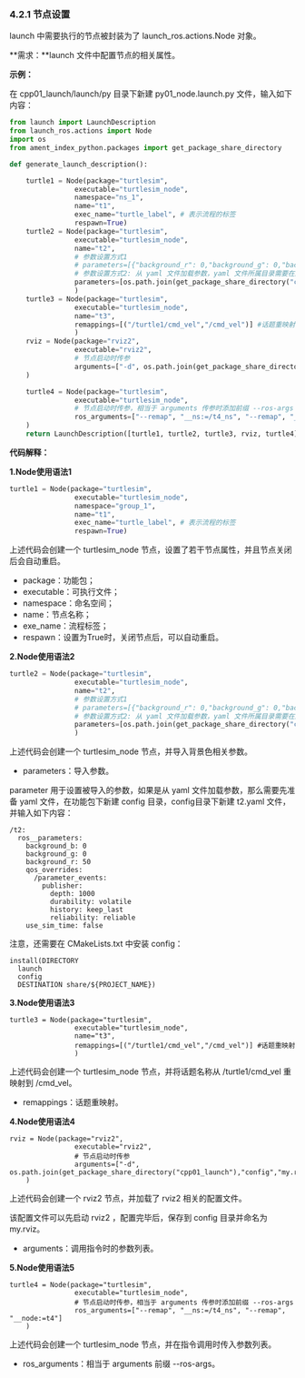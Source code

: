 ### 4.2.1 节点设置

launch 中需要执行的节点被封装为了 launch\_ros.actions.Node 对象。

**需求：**launch 文件中配置节点的相关属性。

**示例：**

在 cpp01\_launch/launch/py 目录下新建 py01\_node.launch.py 文件，输入如下内容：

```py
from launch import LaunchDescription
from launch_ros.actions import Node
import os
from ament_index_python.packages import get_package_share_directory

def generate_launch_description():

    turtle1 = Node(package="turtlesim", 
                executable="turtlesim_node", 
                namespace="ns_1",
                name="t1", 
                exec_name="turtle_label", # 表示流程的标签
                respawn=True)
    turtle2 = Node(package="turtlesim", 
                executable="turtlesim_node", 
                name="t2",
                # 参数设置方式1
                # parameters=[{"background_r": 0,"background_g": 0,"background_b": 0}],
                # 参数设置方式2: 从 yaml 文件加载参数，yaml 文件所属目录需要在配置文件中安装。
                parameters=[os.path.join(get_package_share_directory("cpp01_launch"),"config","t2.yaml")],
                )
    turtle3 = Node(package="turtlesim", 
                executable="turtlesim_node", 
                name="t3", 
                remappings=[("/turtle1/cmd_vel","/cmd_vel")] #话题重映射
                )
    rviz = Node(package="rviz2",
                executable="rviz2",
                # 节点启动时传参
                arguments=["-d", os.path.join(get_package_share_directory("cpp01_launch"),"config","my.rviz")]
    )

    turtle4 = Node(package="turtlesim", 
                executable="turtlesim_node",
                # 节点启动时传参，相当于 arguments 传参时添加前缀 --ros-args 
                ros_arguments=["--remap", "__ns:=/t4_ns", "--remap", "__node:=t4"]
    )
    return LaunchDescription([turtle1, turtle2, turtle3, rviz, turtle4])
```

**代码解释：**

**1.Node使用语法1**

```py
turtle1 = Node(package="turtlesim", 
                executable="turtlesim_node", 
                namespace="group_1", 
                name="t1", 
                exec_name="turtle_label", # 表示流程的标签
                respawn=True)
```

上述代码会创建一个 turtlesim\_node 节点，设置了若干节点属性，并且节点关闭后会自动重启。

* package：功能包；
* executable：可执行文件；
* namespace：命名空间；
* name：节点名称；
* exe\_name：流程标签；
* respawn：设置为True时，关闭节点后，可以自动重启。

**2.Node使用语法2**

```py
turtle2 = Node(package="turtlesim", 
                executable="turtlesim_node", 
                name="t2",
                # 参数设置方式1
                # parameters=[{"background_r": 0,"background_g": 0,"background_b": 0}],
                # 参数设置方式2: 从 yaml 文件加载参数，yaml 文件所属目录需要在配置文件中安装。
                parameters=[os.path.join(get_package_share_directory("cpp01_launch"),"config","t2.yaml")],
                )
```

上述代码会创建一个 turtlesim\_node 节点，并导入背景色相关参数。

* parameters：导入参数。

parameter 用于设置被导入的参数，如果是从 yaml 文件加载参数，那么需要先准备 yaml 文件，在功能包下新建 config 目录，config目录下新建 t2.yaml 文件，并输入如下内容：

```
/t2:
  ros__parameters:
    background_b: 0
    background_g: 0
    background_r: 50
    qos_overrides:
      /parameter_events:
        publisher:
          depth: 1000
          durability: volatile
          history: keep_last
          reliability: reliable
    use_sim_time: false
```

注意，还需要在 CMakeLists.txt 中安装 config：

```
install(DIRECTORY 
  launch
  config
  DESTINATION share/${PROJECT_NAME})
```

**3.Node使用语法3**

```
turtle3 = Node(package="turtlesim", 
                executable="turtlesim_node", 
                name="t3", 
                remappings=[("/turtle1/cmd_vel","/cmd_vel")] #话题重映射
                )
```

上述代码会创建一个 turtlesim\_node 节点，并将话题名称从 /turtle1/cmd\_vel 重映射到 /cmd\_vel。

* remappings：话题重映射。

**4.Node使用语法4**

```
rviz = Node(package="rviz2",
                executable="rviz2",
                # 节点启动时传参
                arguments=["-d", os.path.join(get_package_share_directory("cpp01_launch"),"config","my.rviz")]
    )
```

上述代码会创建一个 rviz2 节点，并加载了 rviz2 相关的配置文件。

该配置文件可以先启动 rviz2 ，配置完毕后，保存到 config 目录并命名为 my.rviz。

* arguments：调用指令时的参数列表。

**5.Node使用语法5**

```
turtle4 = Node(package="turtlesim", 
                executable="turtlesim_node",
                # 节点启动时传参，相当于 arguments 传参时添加前缀 --ros-args 
                ros_arguments=["--remap", "__ns:=/t4_ns", "--remap", "__node:=t4"]
    )
```

上述代码会创建一个 turtlesim\_node 节点，并在指令调用时传入参数列表。

* ros\_arguments：相当于 arguments 前缀 --ros-args。



